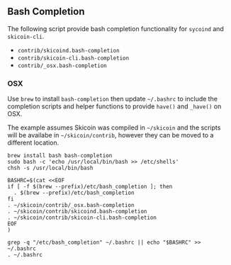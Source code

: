 Bash Completion
---------------------

The following script provide bash completion functionality for `sycoind` and `skicoin-cli`.

* `contrib/skicoind.bash-completion`
* `contrib/skicoin-cli.bash-completion`
* `contrib/_osx.bash-completion`

### OSX ###
Use `brew` to install `bash-completion` then update `~/.bashrc` to include the completion scripts and helper functions to provide `have()` and `_have()` on OSX.

The example assumes Skicoin was compiled in `~/skicoin` and the scripts will be availabe in `~/skicoin/contrib`, however they can be moved to a different location.

```
brew install bash bash-completion
sudo bash -c 'echo /usr/local/bin/bash >> /etc/shells'
chsh -s /usr/local/bin/bash

BASHRC=$(cat <<EOF
if [ -f $(brew --prefix)/etc/bash_completion ]; then
  . $(brew --prefix)/etc/bash_completion
fi
. ~/skicoin/contrib/_osx.bash-completion
. ~/skicoin/contrib/skicoind.bash-completion
. ~/skicoin/contrib/skicoin-cli.bash-completion
EOF
)

grep -q "/etc/bash_completion" ~/.bashrc || echo "$BASHRC" >> ~/.bashrc
. ~/.bashrc

```